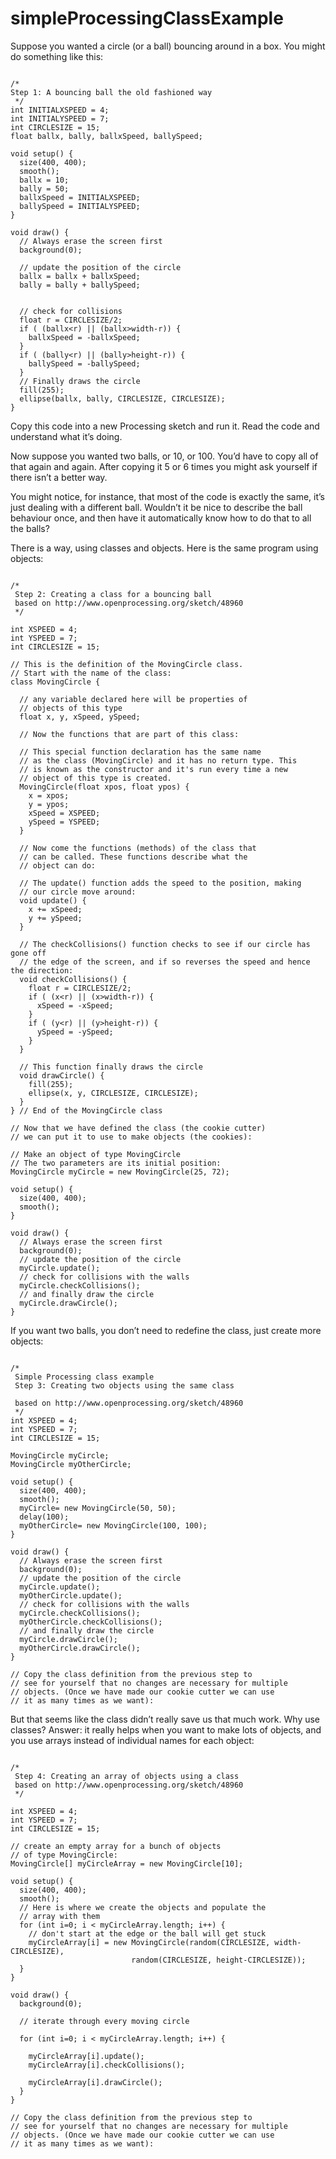 # simpleProcessingClassExample



Suppose you wanted a circle (or a ball) bouncing around in a box. You
might do something like
this:


````

/*
Step 1: A bouncing ball the old fashioned way
 */
int INITIALXSPEED = 4;
int INITIALYSPEED = 7;
int CIRCLESIZE = 15;
float ballx, bally, ballxSpeed, ballySpeed;

void setup() {
  size(400, 400);
  smooth();
  ballx = 10;
  bally = 50;
  ballxSpeed = INITIALXSPEED;
  ballySpeed = INITIALYSPEED;
}

void draw() {
  // Always erase the screen first
  background(0);

  // update the position of the circle
  ballx = ballx + ballxSpeed;
  bally = bally + ballySpeed;


  // check for collisions
  float r = CIRCLESIZE/2;
  if ( (ballx<r) || (ballx>width-r)) {
    ballxSpeed = -ballxSpeed;
  }
  if ( (bally<r) || (bally>height-r)) {
    ballySpeed = -ballySpeed;
  }
  // Finally draws the circle
  fill(255);
  ellipse(ballx, bally, CIRCLESIZE, CIRCLESIZE);
}

````

Copy this code into a new Processing sketch and run it. Read the code and
understand what it’s doing.

Now suppose you wanted two balls, or 10, or 100. You’d have to copy all of
that again and again. After copying it 5 or 6 times you might ask yourself
if there isn’t a better way.

You might notice, for instance, that most of the code is exactly the same, 
it’s just dealing with a
different ball. Wouldn’t it be nice to
describe the ball behaviour once, and then have it automatically know how to
do that to all the balls?

There is a way, using classes and objects. Here is the same program using
objects:

````

/*
 Step 2: Creating a class for a bouncing ball
 based on http://www.openprocessing.org/sketch/48960
 */

int XSPEED = 4;
int YSPEED = 7;
int CIRCLESIZE = 15;

// This is the definition of the MovingCircle class.
// Start with the name of the class:
class MovingCircle {

  // any variable declared here will be properties of
  // objects of this type
  float x, y, xSpeed, ySpeed;

  // Now the functions that are part of this class:

  // This special function declaration has the same name
  // as the class (MovingCircle) and it has no return type. This
  // is known as the constructor and it's run every time a new
  // object of this type is created.
  MovingCircle(float xpos, float ypos) {
    x = xpos;
    y = ypos;
    xSpeed = XSPEED;
    ySpeed = YSPEED;
  }

  // Now come the functions (methods) of the class that
  // can be called. These functions describe what the
  // object can do:
  
  // The update() function adds the speed to the position, making
  // our circle move around:
  void update() {
    x += xSpeed;
    y += ySpeed;
  }

  // The checkCollisions() function checks to see if our circle has gone off
  // the edge of the screen, and if so reverses the speed and hence the direction:
  void checkCollisions() {
    float r = CIRCLESIZE/2;
    if ( (x<r) || (x>width-r)) {
      xSpeed = -xSpeed;
    }
    if ( (y<r) || (y>height-r)) {
      ySpeed = -ySpeed;
    }
  }

  // This function finally draws the circle
  void drawCircle() {
    fill(255);
    ellipse(x, y, CIRCLESIZE, CIRCLESIZE);
  }
} // End of the MovingCircle class

// Now that we have defined the class (the cookie cutter) 
// we can put it to use to make objects (the cookies):

// Make an object of type MovingCircle
// The two parameters are its initial position:
MovingCircle myCircle = new MovingCircle(25, 72);

void setup() {
  size(400, 400);
  smooth();
}

void draw() {
  // Always erase the screen first
  background(0);
  // update the position of the circle
  myCircle.update();
  // check for collisions with the walls
  myCircle.checkCollisions();
  // and finally draw the circle
  myCircle.drawCircle();
}

````

If you want two balls, you don’t need to redefine the class, just create
more objects:

````

/*
 Simple Processing class example 
 Step 3: Creating two objects using the same class
 
 based on http://www.openprocessing.org/sketch/48960
 */
int XSPEED = 4;
int YSPEED = 7;
int CIRCLESIZE = 15;

MovingCircle myCircle;
MovingCircle myOtherCircle;

void setup() {
  size(400, 400);
  smooth();
  myCircle= new MovingCircle(50, 50);
  delay(100);
  myOtherCircle= new MovingCircle(100, 100);
}

void draw() {
  // Always erase the screen first
  background(0);
  // update the position of the circle
  myCircle.update();
  myOtherCircle.update();
  // check for collisions with the walls
  myCircle.checkCollisions();
  myOtherCircle.checkCollisions();
  // and finally draw the circle
  myCircle.drawCircle();
  myOtherCircle.drawCircle();
}

// Copy the class definition from the previous step to 
// see for yourself that no changes are necessary for multiple 
// objects. (Once we have made our cookie cutter we can use
// it as many times as we want):

````

But that seems like the class didn’t really save us that much work. Why use
classes? Answer: it really
helps when you want to make lots of objects, and you use arrays instead of
individual names for each
object:

````

/*
 Step 4: Creating an array of objects using a class
 based on http://www.openprocessing.org/sketch/48960
 */
 
int XSPEED = 4;
int YSPEED = 7;
int CIRCLESIZE = 15;

// create an empty array for a bunch of objects
// of type MovingCircle:
MovingCircle[] myCircleArray = new MovingCircle[10];

void setup() {
  size(400, 400);
  smooth();
  // Here is where we create the objects and populate the
  // array with them
  for (int i=0; i < myCircleArray.length; i++) {
    // don't start at the edge or the ball will get stuck
    myCircleArray[i] = new MovingCircle(random(CIRCLESIZE, width-CIRCLESIZE), 
                           random(CIRCLESIZE, height-CIRCLESIZE));
  }
}

void draw() {
  background(0);

  // iterate through every moving circle

  for (int i=0; i < myCircleArray.length; i++) {

    myCircleArray[i].update();
    myCircleArray[i].checkCollisions();

    myCircleArray[i].drawCircle();
  }
}

// Copy the class definition from the previous step to 
// see for yourself that no changes are necessary for multiple 
// objects. (Once we have made our cookie cutter we can use
// it as many times as we want):

````
